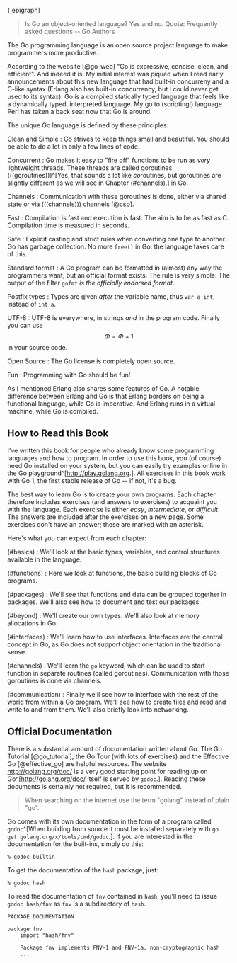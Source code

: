 {.epigraph}
> Is Go an object-oriented language? Yes and no.
Quote: Frequently asked questions -- Go Authors


The Go programming language is an open source project language to make
programmers more productive.

According to the website [@go_web] "Go is expressive, concise, clean, and
efficient". And indeed it is. My initial interest was piqued when I read early
announcements about this new language that had built-in concurreny and a C-like
syntax (Erlang also has built-in concurrency, but I could never get used to its
syntax). Go is a compiled statically typed language that feels like
a dynamically typed, interpreted language. My go to (scripting!) language Perl
has taken a back seat now that Go is around.

The unique Go language is defined by these principles:

Clean and Simple
:   Go strives to keep things small and beautiful. You should
    be able to do a lot in only a few lines of code.

Concurrent
:   Go makes it easy to "fire off" functions to be
    run as *very* lightweight threads. These threads are called
    goroutines (((goroutines)))^[Yes, that sounds a lot like
    *co*routines, but goroutines are slightly different as we will
    see in Chapter (#channels).] in Go.

Channels
:   Communication with these goroutines is done, either via shared state or
    via (((channels))) channels [@csp].

Fast
:   Compilation is fast and execution is fast. The aim is
    to be as fast as C. Compilation time is measured in seconds.

Safe
:   Explicit casting and strict rules when converting one type to another.
    Go has garbage collection. No more `free()` in Go: the language takes care of this.

Standard format
:   A Go program can be formatted in (almost) any way the programmers want,
    but an official format exists. The rule is very simple:
    The output of the filter `gofmt` *is the officially endorsed
    format*.

Postfix types
:   Types are given *after* the variable name, thus `var a int`,
    instead of `int a`.

UTF-8
:   UTF-8 is everywhere, in strings
    *and* in the program code. Finally you can use $$\Phi = \Phi + 1$$ in your source code.

Open Source
:   The Go license is completely open source.

Fun
:   Programming with Go should be fun!

As I mentioned Erlang also shares some
features of Go. A notable difference between Erlang
and Go is that Erlang borders on being a functional language, while Go is imperative.
And Erlang runs in a virtual machine, while Go is compiled.


## How to Read this Book
I've written this book for people who already know some programming languages
and how to program. In order to use this book, you (of course) need Go installed
on your system, but you can easily try examples online in the Go
playground^[<http://play.golang.org>.]. All exercises in this book work with Go
1, the first stable release of Go -- if not, it's a bug.

The best way to learn Go is to create your own programs. Each chapter therefore
includes exercises (and answers to exercises) to acquaint you with the language.
Each exercise is either *easy*, *intermediate*, or *difficult*. The answers are
included after the exercises on a new page. Some exercises don't have an answer;
these are marked with an asterisk.

Here's what you can expect from each chapter:

(#basics)
:   We'll look at the basic types, variables, and control structures available in the language.

(#functions)
:   Here we look at functions, the basic building blocks of Go programs.

(#packages)
:   We'll see that functions and data can be grouped together
    in packages. We'll also see how to document and test our packages.

(#beyond)
:   We'll create our own types. We'll also look at memory allocations in Go.

(#interfaces)
:   We'll learn how to use interfaces. Interfaces are the central concept in Go,
    as Go does not support object orientation in the traditional sense.

(#channels)
:   We'll learn the `go` keyword, which can be used to start function in
    separate routines (called goroutines). Communication with those goroutines is
    done via channels.

(#communication)
:   Finally we'll see how to interface with the rest of the world from within
    a Go program. We'll see how to create files and read and write to and from them.
    We'll also briefly look into networking.


## Official Documentation
There is a substantial amount of documentation written about Go. The Go Tutorial
[@go_tutorial], the Go Tour (with lots of exercises) and the Effective Go
[@effective_go] are helpful resources. The website <http://golang.org/doc/> is
a very good starting point for reading up on Go^[<http://golang.org/doc/> itself
is served by `godoc`.]. Reading these documents is certainly not required, but
it is recommended.

> When searching on the internet use the term "golang" instead of plain "go".

Go comes with its own documentation in the form of a program called
`godoc`^[When building from source it must be installed separately with `go get
golang.org/x/tools/cmd/godoc`.]. If you are interested in the documentation for
the built-ins, simply do this:

    % godoc builtin

To get the documentation of the `hash` package, just:

    % godoc hash

To read the documentation of `fnv` contained in `hash`, you'll need
to issue `godoc hash/fnv` as `fnv` is a subdirectory of `hash`.

    PACKAGE DOCUMENTATION

    package fnv
        import "hash/fnv"

        Package fnv implements FNV-1 and FNV-1a, non-cryptographic hash
        ...
